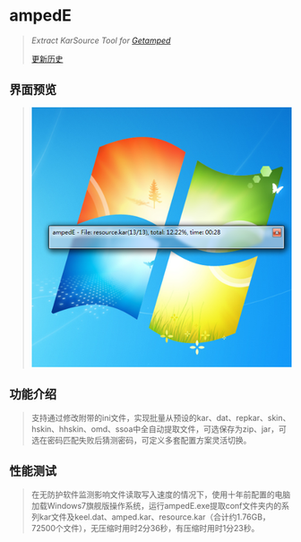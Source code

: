 # ampedE
>*Extract KarSource Tool for [Getamped](http://bfo.sdo.com/)*
>
>[更新历史](WHATSNEW.md)
## 界面预览
> 
> ![预览](ampedE_preview.png "ampedE界面")
> 
## 功能介绍
>支持通过修改附带的ini文件，实现批量从预设的kar、dat、repkar、skin、hskin、hhskin、omd、ssoa中全自动提取文件，可选保存为zip、jar，可选在密码匹配失败后猜测密码，可定义多套配置方案灵活切换。
> 
## 性能测试
>在无防护软件监测影响文件读取写入速度的情况下，使用十年前配置的电脑加载Windows7旗舰版操作系统，运行ampedE.exe提取conf文件夹内的系列kar文件及keel.dat、amped.kar、resource.kar（合计约1.76GB，72500个文件），无压缩时用时2分36秒，有压缩时用时1分23秒。
>
